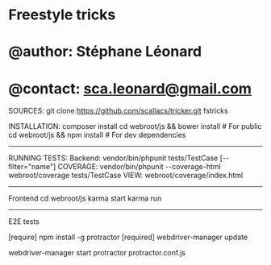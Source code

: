 # Freestyle tricks
# @author: Stéphane Léonard
# @contact: sca.leonard@gmail.com

SOURCES:
git clone https://github.com/scallacs/tricker.git fstricks

INSTALLATION: 
composer install
cd webroot/js && bower install # For public
cd webroot/js && npm install # For dev dependencies

--------------------------------------------------------------------------------
RUNNING TESTS: 
Backend:
    vendor/bin/phpunit tests/TestCase [--filter="name"]
    COVERAGE: vendor/bin/phpunit --coverage-html webroot/coverage tests/TestCase
    VIEW: webroot/coverage/index.html 

--------------------------------------------------------------------------------
Frontend
    cd webroot/js
    karma start
    karma run 

--------------------------------------------------------------------------------
E2E tests

[require] npm install -g protractor
[required] webdriver-manager update

webdriver-manager start
protractor protractor.conf.js
